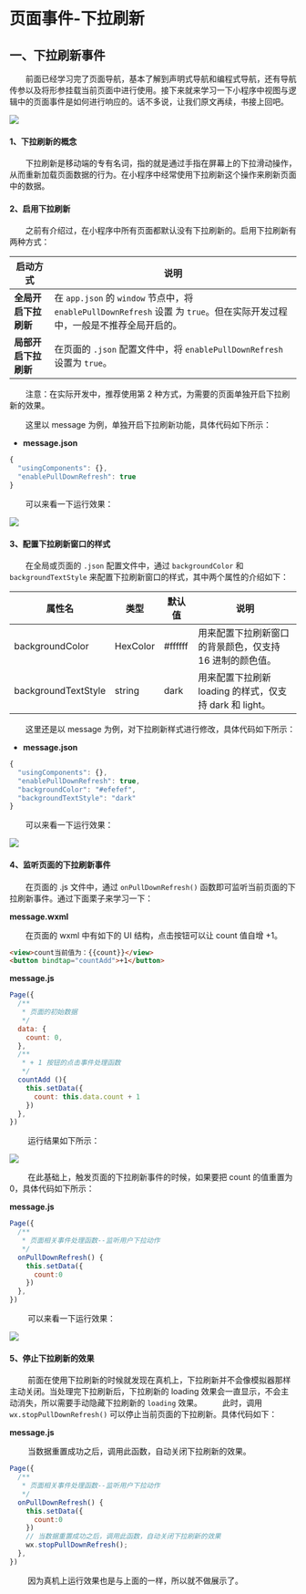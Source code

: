 # 页面事件-下拉刷新

## 一、下拉刷新事件

  前面已经学习完了页面导航，基本了解到声明式导航和编程式导航，还有导航传参以及将形参挂载当前页面中进行使用。接下来就来学习一下小程序中视图与逻辑中的页面事件是如何进行响应的。话不多说，让我们原文再续，书接上回吧。



![](https://blogwnx-bucket.oss-cn-beijing.aliyuncs.com/img/c8bde1a1ee5e49b89554490a67e354bf.gif)

#### 1、下拉刷新的概念

  下拉刷新是移动端的专有名词，指的就是通过手指在屏幕上的下拉滑动操作，从而重新加载页面数据的行为。在小程序中经常使用下拉刷新这个操作来刷新页面中的数据。

#### 2、启用下拉刷新

  之前有介绍过，在小程序中所有页面都默认没有下拉刷新的。启用下拉刷新有两种方式：

| 启动方式             | 说明                                                         |
| -------------------- | ------------------------------------------------------------ |
| **全局开启下拉刷新** | 在 `app.json` 的 `window` 节点中，将 `enablePullDownRefresh` 设置 为 `true`。但在实际开发过程中，一般是不推荐全局开启的。 |
| **局部开启下拉刷新** | 在页面的 `.json` 配置文件中，将 `enablePullDownRefresh` 设置为 `true`。 |

  注意：在实际开发中，推荐使用第 2 种方式，为需要的页面单独开启下拉刷新的效果。

  这里以 message 为例，单独开启下拉刷新功能，具体代码如下所示：

- **message.json**

```javascript
{
  "usingComponents": {},
  "enablePullDownRefresh": true
}
```

  可以来看一下运行效果：

![](https://blogwnx-bucket.oss-cn-beijing.aliyuncs.com/img/c25ea6bbfab541d2a549db328af1c2f6%5B1%5D.png)

#### 3、配置下拉刷新窗口的样式

  在全局或页面的 `.json` 配置文件中，通过 `backgroundColor` 和 `backgroundTextStyle` 来配置下拉刷新窗口的样式，其中两个属性的介绍如下：

| 属性名              | 类型     | 默认值  | 说明                                                    |
| ------------------- | -------- | ------- | ------------------------------------------------------- |
| backgroundColor     | HexColor | #ffffff | 用来配置下拉刷新窗口的背景颜色，仅支持16 进制的颜色值。 |
| backgroundTextStyle | string   | dark    | 用来配置下拉刷新 loading 的样式，仅支持 dark 和 light。 |

  这里还是以 message 为例，对下拉刷新样式进行修改，具体代码如下所示：

- **message.json**

```javascript
{
  "usingComponents": {},
  "enablePullDownRefresh": true,
  "backgroundColor": "#efefef",
  "backgroundTextStyle": "dark"
}
```

  可以来看一下运行效果：



![](https://blogwnx-bucket.oss-cn-beijing.aliyuncs.com/img/87c3c96a5cf14e658cb314603a05526d%5B1%5D.png)

#### 4、监听页面的下拉刷新事件

  在页面的 .js 文件中，通过 `onPullDownRefresh()` 函数即可监听当前页面的下拉刷新事件。通过下面栗子来学习一下：

**message.wxml**

  在页面的 wxml 中有如下的 UI 结构，点击按钮可以让 count 值自增 +1。

```html
<view>count当前值为：{{count}}</view>
<button bindtap="countAdd">+1</button>
```

**message.js**

```javascript
Page({
  /**
   * 页面的初始数据
   */
  data: {
    count: 0,
  },
  /**
   * + 1 按钮的点击事件处理函数
   */
  countAdd (){
    this.setData({
      count: this.data.count + 1
    })
  },
})
```

   运行结果如下所示：



![](https://blogwnx-bucket.oss-cn-beijing.aliyuncs.com/img/4f846523af5b473982509e43a2c3c7e7%5B1%5D.png)



   在此基础上，触发页面的下拉刷新事件的时候，如果要把 count 的值重置为 0，具体代码如下所示：

**message.js**

```javascript
Page({
  /**
   * 页面相关事件处理函数--监听用户下拉动作
   */
  onPullDownRefresh() {
    this.setData({
      count:0
    })
  },
})
```

   可以来看一下运行效果：

![](https://blogwnx-bucket.oss-cn-beijing.aliyuncs.com/img/d58b0b775a1045eb9dd7f088fb6781e9%5B1%5D.gif)



#### 5、停止下拉刷新的效果

   前面在使用下拉刷新的时候就发现在真机上，下拉刷新并不会像模拟器那样主动关闭。当处理完下拉刷新后，下拉刷新的 loading 效果会一直显示，不会主动消失，所以需要手动隐藏下拉刷新的 `loading` 效果。
   此时，调用 `wx.stopPullDownRefresh()` 可以停止当前页面的下拉刷新。具体代码如下：

**message.js**

   当数据重置成功之后，调用此函数，自动关闭下拉刷新的效果。

```javascript
Page({
  /**
   * 页面相关事件处理函数--监听用户下拉动作
   */
  onPullDownRefresh() {
    this.setData({
      count:0
    })
    // 当数据重置成功之后，调用此函数，自动关闭下拉刷新的效果
    wx.stopPullDownRefresh();
  },
})
```

   因为真机上运行效果也是与上面的一样，所以就不做展示了。